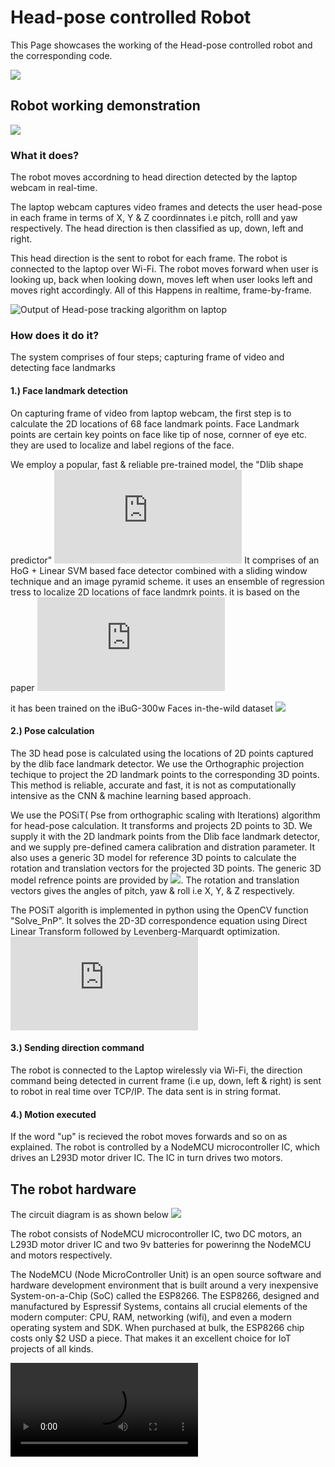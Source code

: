 # Head-pose controlled Robot
This Page showcases the working of the Head-pose controlled robot and the corresponding code.

![](https://github.com/tarunmadhira/Head-pose__controlled_Robot/blob/master/IMG_20191006_181805.jpg)

## Robot working demonstration 
![](https://github.com/tarunmadhira/Head-pose__controlled_Robot/blob/master/ezgif.com-video-to-gif.gif)

### What it does?

The robot moves accordning to head direction detected by the laptop webcam in real-time. 

The laptop webcam captures video frames and detects the user head-pose in each frame in terms of X, Y & Z coordinnates i.e pitch, rolll and yaw respectively. The head direction is then classified as up, down, left and right.

This head direction is the sent to robot for each frame. The robot is connected to the laptop over Wi-Fi. The robot moves forward when user is looking up, back when looking down, moves left when user looks left and moves right accordingly. All of this Happens in realtime, frame-by-frame. 

![Output of Head-pose tracking algorithm on laptop](https://github.com/tarunmadhira/Head-pose__controlled_Robot/blob/master/upload%20to%20git/headrit.png)

### How does it do it?

The system comprises of four steps; capturing frame of video and detecting face landmarks 

#### 1.) Face landmark detection

On capturing frame of video from laptop webcam, the first step is to calculate the 2D locations of 68 face landmark points. Face Landmark points are certain key points on face like tip of nose, cornner of eye etc. they are used to localize and label regions of the face. 

We employ a popular, fast & reliable pre-trained model, the "Dlib shape predictor" ![](http://dlib.net/face_landmark_detection.py.html) 
It comprises of an HoG + Linear SVM based face detector combined with a sliding window technique and an image pyramid scheme. it uses an ensemble of regression tress to localize 2D locations of face landmrk points. it is based on the paper ![](http://openaccess.thecvf.com/content_cvpr_2014/html/Kazemi_One_Millisecond_Face_2014_CVPR_paper.html) 

it has been trained on the iBuG-300w Faces in-the-wild dataset ![](https://ibug.doc.ic.ac.uk/resources/300-W_IMAVIS/)


#### 2.) Pose calculation 

The 3D head pose is calculated using the locations of 2D points captured by the dlib face landmark detector. We use the Orthographic projection techique to project the 2D landmark points to the corresponding 3D points. This method is reliable, accurate and fast, it is not as computationally intensive as the CNN & machine learning based approach.

We use the POSiT( Pse from orthographic scaling with Iterations) algorithm for head-pose calculation. It transforms and projects 2D points to 3D. We supply it with the 2D landmark points from the Dlib face landmark detector, and we supply pre-defined camera calibration and distration parameter. It also uses a generic 3D model for reference 3D points to calculate the rotation and translation vectors for the  projected 3D points. The generic 3D model refrence points are provided by ![](https://ibug.doc.ic.ac.uk/resources/300-W_IMAVIS/). The rotation and translation vectors gives the angles of pitch, yaw & roll i.e X, Y, & Z respectively. 

The POSiT algorith is implemented in python using the OpenCV function "Solve_PnP". It solves the 2D-3D correspondence equation using Direct Linear Transform followed by Levenberg-Marquardt optimization. ![](https://docs.opencv.org/2.4/modules/calib3d/doc/camera_calibration_and_3d_reconstruction.html) 

#### 3.) Sending direction command 

The robot is connected to the Laptop wirelessly via Wi-Fi, the direction command being detected in current frame (i.e up, down, left & right) is sent to robot in real time over TCP/IP. The data sent is in string format. 

#### 4.) Motion executed

If the word "up" is recieved the robot moves forwards and so on as explained. The robot is controlled by a NodeMCU microcontroller IC, which drives an L293D motor driver IC. The IC in turn drives two motors. 

## The robot hardware 

The circuit diagram is as shown below ![](https://github.com/tarunmadhira/Head-pose__controlled_Robot/blob/master/upload%20to%20git/circuit.png)

The robot consists of NodeMCU microcontroller IC, two DC motors, an L293D motor driver IC and two 9v batteries for powerinng the NodeMCU and motors respectively. 

The NodeMCU (Node MicroController Unit) is an open source software and hardware development environment that is built around a very inexpensive System-on-a-Chip (SoC) called the ESP8266. The ESP8266, designed and manufactured by Espressif Systems, contains all crucial elements of the modern computer: CPU, RAM, networking (wifi), and even a modern operating system and SDK. When purchased at bulk, the ESP8266 chip costs only $2 USD a piece. That makes it an excellent choice for IoT projects of all kinds.

<video src="https://github.com/tarunmadhira/Head-pose__controlled_Robot/blob/master/WhatsApp%20Video%202019-10-06%20at%206.03.41%20PM.mp4">



